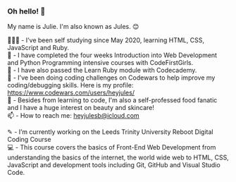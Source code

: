 ### Oh hello! 👋

My name is Julie. I'm also known as Jules. 😊

👩🏻‍💻 - I've been self studying since May 2020, learning HTML, CSS, JavaScript and Ruby. <br>
🥳 - I have completed the four weeks Introduction into Web Development and Python Programming intensive courses with CodeFirstGirls. <br>
💎 - I have also passed the Learn Ruby module with Codecademy. <br>
🌱 - I've been doing coding challenges on Codewars to help improve my coding/debugging skills. Here is my profile: https://www.codewars.com/users/heyjules/ <br>
💬 - Besides from learning to code, I'm also a self-professed food fanatic and I have a huge interest on beauty and skincare! <br>
📫 - How to reach me: heyjulesb@icloud.com <br>

✎ - I’m currently working on the Leeds Trinity University Reboot Digital Coding Course <br>
💻 - This course covers the basics of Front-End Web Development from understanding the basics of the internet, the world wide web to HTML, CSS, JavaScript and development tools including Git, GitHub and Visual Studio Code.

